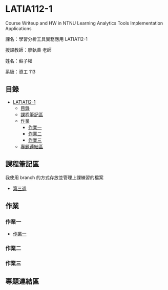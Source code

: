 # LATIA112-1
Course Writeup and HW in NTNU Learning Analytics Tools Implementation Applications

課名：學習分析工具實務應用 LATIA112-1

授課教師：廖執善 老師

姓名：蘇子權

系級：資工 113

## 目錄

- [LATIA112-1](#latia112-1)
  - [目錄](#目錄)
  - [課程筆記區](#課程筆記區)
  - [作業](#作業)
    - [作業一](#作業一)
    - [作業二](#作業二)
    - [作業三](#作業三)
  - [專題連結區](#專題連結區)

## 課程筆記區

我使用 branch 的方式存放並管理上課練習的檔案
- [第三週](https://github.com/KutsunaSubaRya/LATIA112-1/tree/feat/week3-practice)


## 作業


### 作業一
- [作業一](https://github.com/KutsunaSubaRya/LATIA112-1/tree/feat/HW01)

### 作業二


### 作業三


## 專題連結區

